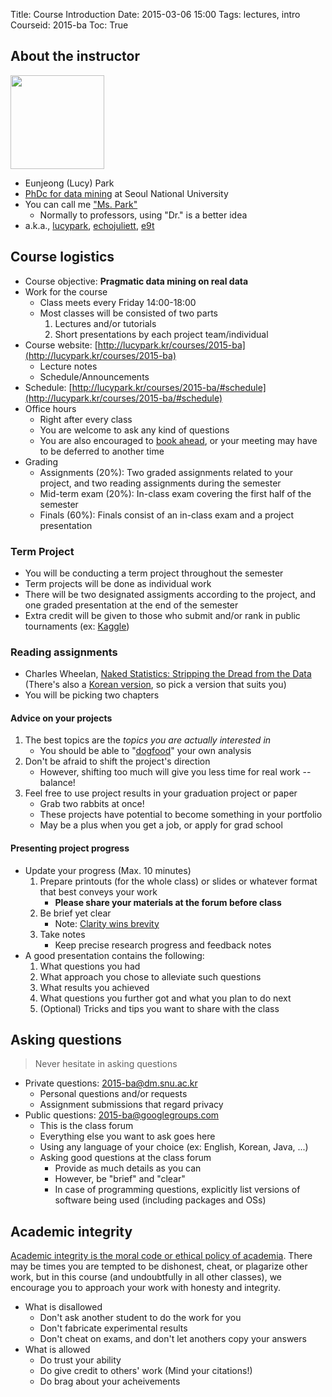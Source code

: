 Title: Course Introduction
Date: 2015-03-06 15:00
Tags: lectures, intro
Courseid: 2015-ba
Toc: True

## About the instructor

<img src="{filename}/images/me.jpg" width="150px" class="pull-right">

- Eunjeong (Lucy) Park
- [PhDc for data mining](http://dm.snu.ac.kr/~epark) at Seoul National University
- You can call me ["Ms. Park"](http://www.phdcomics.com/comics/archive.php?comicid=1153)
    - Normally to professors, using "Dr." is a better idea
- a.k.a., [lucypark](http://lucypark.kr), [echojuliett](http://twitter.com/echojuliett), [e9t](http://github.com/e9t)

## Course logistics

- Course objective: **Pragmatic data mining on real data**
- Work for the course
    - Class meets every Friday 14:00-18:00
    - Most classes will be consisted of two parts
        1. Lectures and/or tutorials
        1. Short presentations by each project team/individual
- Course website: [http://lucypark.kr/courses/2015-ba](http://lucypark.kr/courses/2015-ba)
    - Lecture notes
    - Schedule/Announcements
- Schedule: [http://lucypark.kr/courses/2015-ba/#schedule](http://lucypark.kr/courses/2015-ba/#schedule)
- Office hours
    - Right after every class
    - You are welcome to ask any kind of questions
    - You are also encouraged to [book ahead](mailto:2015-ba@dm.snu.ac.kr), or your meeting may have to be deferred to another time
- Grading
    - Assignments (20%): Two graded assignments related to your project, and two reading assignments during the semester
    - Mid-term exam (20%): In-class exam covering the first half of the semester
    - Finals (60%): Finals consist of an in-class exam and a project presentation

### Term Project

- You will be conducting a term project throughout the semester
- Term projects will be done as individual work
- There will be two designated assigments according to the project, and one graded presentation at the end of the semester
- Extra credit will be given to those who submit and/or rank in public tournaments (ex: [Kaggle](http://kaggle.com))

### Reading assignments

- Charles Wheelan, [Naked Statistics: Stripping the Dread from the Data](http://www.amazon.com/gp/product/039334777X) (There's also a [Korean version](http://www.yes24.com/24/goods/11257680), so pick a version that suits you)
- You will be picking two chapters

#### Advice on your projects

1. The best topics are the *topics you are actually interested in*
    - You should be able to "[dogfood](http://en.wikipedia.org/wiki/Eating_your_own_dog_food)" your own analysis
1. Don't be afraid to shift the project's direction
    - However, shifting too much will give you less time for real work -- balance!
1. Feel free to use project results in your graduation project or paper
    - Grab two rabbits at once!
    - These projects have potential to become something in your portfolio
    - May be a plus when you get a job, or apply for grad school

#### Presenting project progress

- Update your progress (Max. 10 minutes)
    1. Prepare printouts (for the whole class) or slides or whatever format that best conveys your work
        - **Please share your materials at the forum before class**
    1. Be brief yet clear
        - Note: [Clarity wins brevity](http://echojuliett.tumblr.com/post/32108001510/clarity-brevity)
    1. Take notes
        - Keep precise research progress and feedback notes
- A good presentation contains the following:
    1. What questions you had
    1. What approach you chose to alleviate such questions
    1. What results you achieved
    1. What questions you further got and what you plan to do next
    1. (Optional) Tricks and tips you want to share with the class

## Asking questions

> Never hesitate in asking questions

- Private questions: [2015-ba@dm.snu.ac.kr](mailto:2015-ba@dm.snu.ac.kr)
    - Personal questions and/or requests
    - Assignment submissions that regard privacy
- Public questions: [2015-ba@googlegroups.com](mailto:2015-ba@googlegroups.com)
    - This is the class forum
    - Everything else you want to ask goes here
    - Using any language of your choice (ex: English, Korean, Java, ...)
    - Asking good questions at the class forum
        - Provide as much details as you can
        - However, be "brief" and "clear"
        - In case of programming questions, explicitly list versions of software being used (including packages and OSs)

## Academic integrity

[Academic integrity is the moral code or ethical policy of academia](http://en.wikipedia.org/wiki/Academic_integrity).
There may be times you are tempted to be dishonest, cheat, or plagarize other work,
but in this course (and undoubtfully in all other classes),
we encourage you to approach your work with honesty and integrity.

- What is disallowed
    - Don't ask another student to do the work for you
    - Don't fabricate experimental results
    - Don't cheat on exams, and don't let anothers copy your answers
- What is allowed
    - Do trust your ability
    - Do give credit to others' work (Mind your citations!)
    - Do brag about your acheivements
